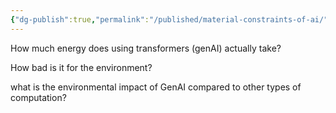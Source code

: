 ```yaml
---
{"dg-publish":true,"permalink":"/published/material-constraints-of-ai/"}
---
```



How much energy does using transformers (genAI) actually take? 

How bad is it for the environment?

what is the environmental impact of GenAI compared to other types of computation?